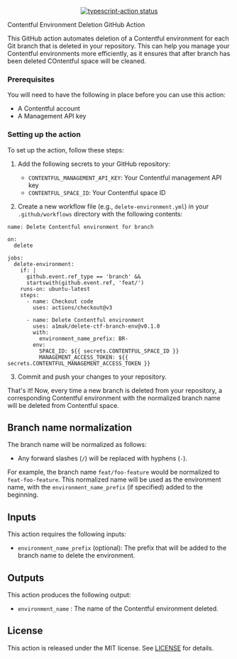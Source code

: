 <p align="center">
  <a href="https://github.com/actions/typescript-action/actions"><img alt="typescript-action status" src="https://github.com/actions/typescript-action/workflows/build-test/badge.svg"></a>
</p>

Contentful Environment Deletion GitHub Action

This GitHub action automates deletion of a Contentful environment for each Git branch that is deleted in your repository. This can help you manage your Contentful environments more efficiently, as it ensures that after branch has been deleted COntentful space will be cleaned.

### Prerequisites

You will need to have the following in place before you can use this action:

- A Contentful account
- A Management API key

### Setting up the action

To set up the action, follow these steps:

1. Add the following secrets to your GitHub repository:

   - `CONTENTFUL_MANAGEMENT_API_KEY`: Your Contentful management API key
   - `CONTENTFUL_SPACE_ID`: Your Contentful space ID

2. Create a new workflow file (e.g., `delete-environment.yml`) in your `.github/workflows` directory with the following contents:

```
name: Delete Contentful environment for branch

on:
  delete

jobs:
  delete-environment:
    if: |
      github.event.ref_type == 'branch' &&
      startswith(github.event.ref, 'feat/')
    runs-on: ubuntu-latest
    steps:
      - name: Checkout code
        uses: actions/checkout@v3
        
      - name: Delete Contentful environment
        uses: a1mak/delete-ctf-branch-env@v0.1.0
        with:
          environment_name_prefix: BR-
        env:
          SPACE_ID: ${{ secrets.CONTENTFUL_SPACE_ID }}
          MANAGEMENT_ACCESS_TOKEN: ${{ secrets.CONTENTFUL_MANAGEMENT_ACCESS_TOKEN }}
```
3. Commit and push your changes to your repository.

That's it! Now, every time a new branch is deleted from your repository, a corresponding Contentful environment with the normalized branch name will be deleted from Contentful space.

## Branch name normalization

The branch name will be normalized as follows:

- Any forward slashes (`/`) will be replaced with hyphens (`-`).

For example, the branch name `feat/foo-feature` would be normalized to `feat-foo-feature`. This normalized name will be used as the environment name, with the `environment_name_prefix` (if specified) added to the beginning.

## Inputs

This action requires the following inputs:

- `environment_name_prefix` (optional): The prefix that will be added to the branch name to delete the environment.

## Outputs

This action produces the following output:

- `environment_name` : The name of the Contentful environment deleted.

## License

This action is released under the MIT license. See [LICENSE](LICENSE) for details.


